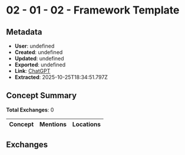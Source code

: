 # **02 - 01 - 02 - Framework Template**

## Metadata

- **User**: undefined
- **Created**: undefined
- **Updated**: undefined
- **Exported**: undefined
- **Link**: [ChatGPT](undefined)
- **Extracted**: 2025-10-25T18:34:51.797Z

## Concept Summary

**Total Exchanges**: 0

| Concept | Mentions | Locations |
|---------|----------|----------|

## Exchanges

